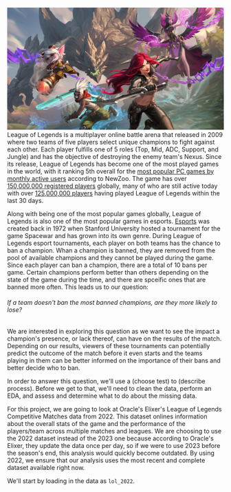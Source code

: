 ![lolimg](/images/lolbanner.jpeg)
League of Legends is a multiplayer online battle arena that released in 2009 where two teams of five players select unique champions to fight against each other. Each player fulfills one of 5 roles (Top, Mid, ADC, Support, and Jungle) and has the objective of destroying the enemy team's Nexus. Since its release, League of Legends has become one of the most played games in the world, with it ranking 5th overall for the [most popular PC games by monthly active users](https://newzoo.com/resources/rankings/top-20-pc-games) according to NewZoo. The game has over [150,000,000 registered players](https://prioridata.com/data/league-of-legends/#:~:text=With%20over%20150%20million%20registered,games%20worldwide%20as%20of%202023.) globally, many of who are still active today with over [125,000,000 players](https://activeplayer.io/league-of-legends/) having played League of Legends within the last 30 days. 

Along with being one of the most popular games globally, League of Legends is also one of the most popular games in esports. [Esports](https://en.wikipedia.org/wiki/Esports) was created back in 1972 when Stanford University hosted a tournament for the game Spacewar and has grown into its own genre. During League of Legends esport tournaments, each player on both teams has the chance to ban a champion. Whan a champion is banned, they are removed from the pool of available champions and they cannot be played during the game. Since each player can ban a champion, there are a total of 10 bans per game. Certain champions perform better than others depending on the state of the game during the time, and there are spceific ones that are banned more often. This leads us to our question:

###### If a team doesn't ban the most banned champions, are they more likely to lose?


We are interested in exploring this question as we want to see the impact a champion's presence, or lack thereof, can have on the results of the match. Depending on our results, viewers of these tournaments can potentially predict the outcome of the match before it even starts and the teams playing in them can be better informed on the importance of their bans and better decide who to ban.
   
In order to answer this question, we'll use a (choose test) to (describe process). Before we get to that, we'll need to clean the data, perform an EDA, and assess and determine what to do about the missing data.

For this project, we are going to look at Oracle's Elixer's League of Legends Competitive Matches data from 2022. This dataset onlines information about the overall stats of the game and the performance of the players/team across multiple matches and leagues. We are choosing to use the 2022 dataset instead of the 2023 one because according to Oracle's Elixer, they update the data once per day, so if we were to use 2023 before the season's end, this analysis would quickly become outdated. By using 2022, we ensure that our analysis uses the most recent and complete dataset available right now.

We'll start by loading in the data as `lol_2022`.